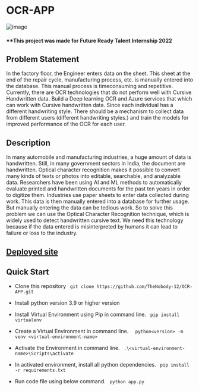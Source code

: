 # OCR-APP

![image](https://user-images.githubusercontent.com/75840118/209801047-fec41bcc-fd83-4fb6-9cf2-d6564484033f.png)

#### **This project was made for Future Ready Talent Internship 2022
## Problem Statement
In the factory floor, the Engineer enters data on the sheet. This sheet at the end of the repair cycle, 
manufacturing process, etc. is manually entered into the database. This manual process is timeconsuming and repetitive. Currently, there are OCR technologies that do not perform well with 
Cursive Handwritten data. Build a Deep learning OCR and Azure services that which can work with Cursive 
handwritten data. Since each individual has a different handwriting style. There should be a 
mechanism to collect data from different users (different handwriting styles.) and train the models 
for improved performance of the OCR for each user.

## Description
In many automobile and manufacturing industries, a huge amount of data is handwritten. Still, in 
many government sectors in India, the document are handwritten. Optical character recognition 
makes it possible to convert many kinds of texts or photos into editable, searchable, and analyzable 
data. Researchers have been using AI and ML methods to automatically evaluate printed and 
handwritten documents for the past ten years in order to digitize them. Industries use paper sheets to 
enter data collected during work. This data is then manually entered into a database for further 
usage. But manually entering the data can be tedious work. So to solve this problem we can use the 
Optical Character Recognition technique, which is widely used to detect handwritten cursive text. 
We need this technology because if the data entered is misinterpreted by humans it can lead to 
failure or loss to the industry.

## [Deployed site](https://frt-ocr-lab.azurewebsites.net/)
## Quick Start
- Clone this repository
  ` git clone https://github.com/TheNobody-12/OCR-APP.git`

- Install  python version 3.9 or higher version

- Install Virtual Environment using Pip in command line.
  ` pip install virtualenv`

- Create a Virtual Environment in command line.
  `  python<version> -m venv <virtual-environment-name>`

- Activate the Environment in command line.
  ` .\<virtual-environment-name>\Scripts\activate`

- In activated environment, install all python dependencies.
  ` pip install -r requirements.txt`

- Run code file using below command.
  ` python app.py`
